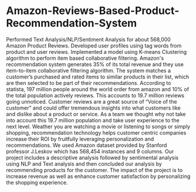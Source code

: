 # Amazon-Reviews-Based-Product-Recommendation-System
Performed Text Analysis/NLP/Sentiment Analysis for about 568,000 Amazon Product Reviews. 
Developed user profiles using tag words from product and user reviews. 
Implemented a model using K-means Clustering algorithm to perform item based collaborative filtering.
Amazon's recommendation system generates 35% of its total revenue and they use item-to-item
collaborative filtering algorithm. The system matches a customer’s purchased and rated items to
similar products in their list, which are then selected to be part of their recommendations.
According to statista, 197 million people around the world order from amazon and 10% of the
total population actively reviews. This accounts to 19.7 million reviews going unnoticed.
Customer reviews are a great source of “Voice of the customer” and could offer tremendous
insights into what customers like and dislike about a product or service. As a team we thought
why not take into account this 19.7 million population and take user experience to the next level.
Weather you are watching a movie or listening to songs or simply shopping,
recommendation technology helps customer centric companies increase their ROI by fruitfully
leveraging personalization and recommendations.
We used Amazon dataset provided by Stanford professor J.Leskov which has 568,454
instances and 9 columns. Our project includes a descriptive analysis followed by sentimental
analysis using NLP and Text analysis and then concluded our analysis by recommending
products for the customer. The impact of the project is to increase revenue as well as enhance
customer satisfaction by personalizing the shopping experience.

